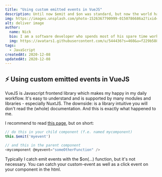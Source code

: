 ```yaml
---
title: "Using custom emitted events in VueJS" 
description: Until now $emit and $on was standard, but now the world has changed ...
img: https://images.unsplash.com/photo-1526367790999-0150786686a2?ixid=MXwxMjA3fDB8MHxwaG90by1wYWdlfHx8fGVufDB8fHw%3D&ixlib=rb-1.2.1&auto=format&fit=crop&w=1502&q=80
alt: deliver image
author: 
  name: Nick
  bio: I am a software developer who spends most of his spare time working on open source projects. I also like taking pictures and playing table football.
  img: https://avatars1.githubusercontent.com/u/544436?s=460&u=f229b588fbb1b79aab2ab6f029cec5e6e7909af1&v=4
tags: 
  - JavaScript
createdAt: 2020-12-08
updatedAt: 2020-12-08
---
```


## ⚡ Using custom emitted events in VueJS

VueJS is Javascript frontend library which makes my happy in my daily workflow. It's easy to understand
and is supported by many modules and libraries - especially NuxtJS. The downside: is a library intuitive you will don't read the (whole) documentation. And this is exactly what happened to me.

I recommend to read [this page](https://vuejs.org/v2/guide/components-custom-events.html), but on short:

```javascript
// do this in your child component (f.e. named mycomponent)
this.$emit('myevent')

// and this in the parent component
<mycomponent @myevent="someOtherFunction" />
```

Typically I catch emit events with the $on(...) function, but it's not necessary. You can catch your custom-event as well as a click event on your component in the html.
